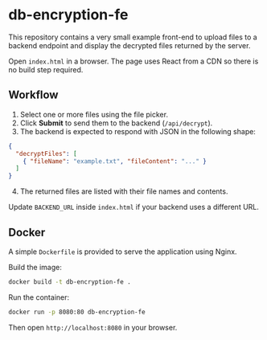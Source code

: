 # db-encryption-fe

This repository contains a very small example front-end to upload files to a backend endpoint and display the decrypted files returned by the server.

Open `index.html` in a browser. The page uses React from a CDN so there is no build step required.

## Workflow
1. Select one or more files using the file picker.
2. Click **Submit** to send them to the backend (`/api/decrypt`).
3. The backend is expected to respond with JSON in the following shape:

```json
{
  "decryptFiles": [
    { "fileName": "example.txt", "fileContent": "..." }
  ]
}
```
4. The returned files are listed with their file names and contents.

Update `BACKEND_URL` inside `index.html` if your backend uses a different URL.

## Docker

A simple `Dockerfile` is provided to serve the application using Nginx.

Build the image:

```bash
docker build -t db-encryption-fe .
```

Run the container:

```bash
docker run -p 8080:80 db-encryption-fe
```

Then open `http://localhost:8080` in your browser.
